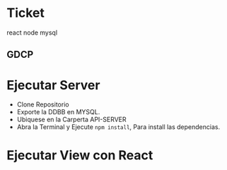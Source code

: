 # Ticket
react node mysql 
## GDCP
# Ejecutar Server
* Clone Repositorio
* Exporte la DDBB en MYSQL.
* Ubiquese en la Carperta API-SERVER
* Abra la Terminal y Ejecute `npm install`, Para install las dependencias.
# Ejecutar View con React

